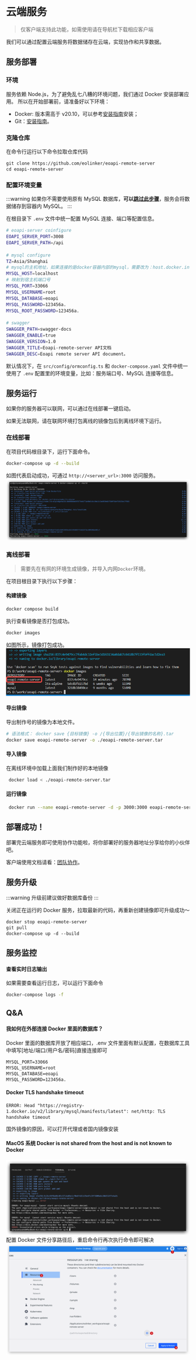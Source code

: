 # 云端服务

> 仅客户端支持此功能，如需使用请在导航栏下载相应客户端

我们可以通过配置云端服务将数据储存在云端，实现协作和共享数据。
## 服务部署
### 环境

服务依赖 Node.js，为了避免乱七八糟的环境问题，我们通过 Docker 安装部署应用。
所以在开始部署前，请准备好以下环境：

- Docker: 版本需高于 v20.10，可以参考[安装指南](https://www.runoob.com/docker/macos-docker-install.html)安装；
- Git：[安装指南](https://git-scm.com/book/zh/v2/%E8%B5%B7%E6%AD%A5-%E5%AE%89%E8%A3%85-Git)。

<!-- - 调试可以使用[桌面端下载](https://www.docker.com/products/docker-desktop/) -->

### 克隆仓库

在命令行运行以下命令拉取仓库代码

```
git clone https://github.com/eolinker/eoapi-remote-server
cd eoapi-remote-server
```

### 配置环境变量

:::warning
如果你不需要使用原有 MySQL 数据库，**可以[跳过此步骤](#使用-docker-一键启动)**，服务会将数据储存到容器内 MySQL。
:::

在根目录下 `.env` 文件中统一配置 MySQL 连接、端口等配置信息。

```bash
# eoapi-server coinfigure
EOAPI_SERVER_PORT=3008
EOAPI_SERVER_PATH=/api

# mysql configure
TZ=Asia/Shanghai
# mysql的主机地址，如果连接的是docker容器内部的mysql，需要改为：host.docker.internal
MYSQL_HOST=localhost
# 映射到宿主机端口号
MYSQL_PORT=33066
MYSQL_USERNAME=root
MYSQL_DATABASE=eoapi
MYSQL_PASSWORD=123456a.
MYSQL_ROOT_PASSWORD=123456a.

# swagger
SWAGGER_PATH=swagger-docs
SWAGGER_ENABLE=true
SWAGGER_VERSION=1.0
SWAGGER_TITLE=Eoapi-remote-server API文档
SWAGGER_DESC=Eoapi remote server API document。
```

默认情况下，在 `src/config/ormconfig.ts` 和 `docker-compose.yaml` 文件中统一使用了 `.env` 配置里的环境变量，比如：服务端口号、MySQL 连接等信息。

## 服务运行

如果你的服务器可以联网，可以通过在线部署一键启动。

如果无法联网，请在联网环境打包离线的镜像包后到离线环境下运行。

### 在线部署

在项目代码根目录下，运行下面命令。

```bash
docker-compose up -d --build
```

如图代表启动成功，可通过 `http://<server_url>:3000` 访问服务。
![](../assets/images/2022-09-28-17-43-50.png)

### 离线部署

> 需要先在有网的环境生成镜像，并导入内网`Docker`环境。

在项目根目录下执行以下步骤：

#### 构建镜像

```bash
docker compose build
```

执行查看镜像是否打包成功。

```bash
docker images
```

如图所示，镜像打包成功。
![](../assets/images/2022-09-29-10-14-49.png)

#### 导出镜像

导出制作号的镜像为本地文件。

```bash
# 语法格式： docker save {目标镜像} -o /{导出位置}/{导出镜像的名称}.tar
docker save eoapi-remote-server -o ./eoapi-remote-server.tar
```

#### 导入镜像

在离线环境中加载上面我们制作好的本地镜像

```bash
 docker load < ./eoapi-remote-server.tar
```

#### 运行镜像

```bash
 docker run --name eoapi-remote-server -d -p 3000:3000 eoapi-remote-server
```
## 部署成功！

部署完云端服务即可使用协作功能啦，将你部署好的服务器地址分享给你的小伙伴吧。

客户端使用文档请看：[团队协作](/docs/collaborate.md)。

## 服务升级

:::warning
升级前建议做好数据库备份
:::

关闭正在运行的 Docker 服务，拉取最新的代码，再重新创建镜像即可升级成功～

```
docker stop eoapi-remote-server
git pull
docker-compose up -d --build
```

## 服务监控

#### 查看实时日志输出

如果需要查看运行日志，可以运行下面命令

```bash
docker-compose logs -f
```
## Q&A

#### 我如何在外部连接 Docker 里面的数据库？

Docker 里面的数据库开放了相应端口，.env 文件里面有默认配置，在数据库工具中填写[地址/端口/用户名/密码]直接连接即可

```
MYSQL_PORT=33066
MYSQL_USERNAME=root
MYSQL_DATABASE=eoapi
MYSQL_PASSWORD=123456a.
```

#### Docker TLS handshake timeout

```shell
ERROR: Head "https://registry-1.docker.io/v2/library/mysql/manifests/latest": net/http: TLS handshake timeout
```

国外镜像的原因，可以打开代理或者国内镜像安装

#### MacOS 系统 Docker is not shared from the host and is not known to Docker

![](../assets/images/2022-09-28-17-36-05.png)
配置 Docker 文件分享路径后，重启命令行再次执行命令即可解决
![](../assets/images/2022-09-28-17-37-57.png)
